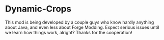 # Dynamic-Crops

This mod is being developed by a couple guys who know hardly anything about Java, and even less about Forge Modding. Expect serious issues until we learn how things work, alright? Thanks for the cooperation!